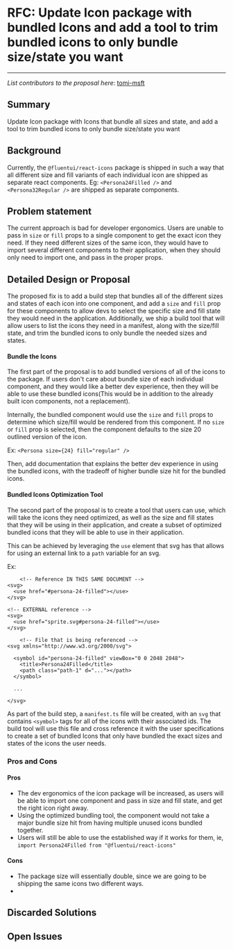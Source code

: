 # RFC: Update Icon package with bundled Icons and add a tool to trim bundled icons to only bundle size/state you want

<!--
An RFC can be anything. A question, a suggestion, a plan. The purpose of this template is to give some structure to help folks write successful RFCs. However, don't feel constrained by this template; use your best judgement.

Tips for writing a successful RFC:

- Simple plain words that make your point, fancy words obfuscate
- Try to stay concise, but don't gloss over important details
- Try to write a neutral problem statement, not one that motivates your desired solution
- Remember, "Writing is thinking". It's natural to realize new ideas while writing your proposal
-->

---

_List contributors to the proposal here_: [tomi-msft](@Hg53Xm6vSJy_3qjAVnpaLw)

## Summary

Update Icon package with Icons that bundle all sizes and state, and add a tool to trim bundled icons to only bundle size/state you want

## Background

Currently, the `@fluentui/react-icons` package is shipped in such a way that all different size and fill variants of each individual icon are shipped as separate react components. Eg: `<Persona24Filled />` and `<Persona32Regular />` are shipped as separate components.

## Problem statement

<!--
Why are we making this change? What problem are we solving? What do we expect to gain from this?

This section is important as the motivation or problem statement is indepenent from the proposed change. Even if this RFC is not accepted this Motivation can be used for alternative solutions.

In the end, please make sure to present a neutral Problem statement, rather than one that motivates a particular solution
-->

The current approach is bad for developer ergonomics. Users are unable to pass in `size` or `fill` props to a single component to get the exact icon they need. If they need different sizes of the same icon, they would have to import several different components to their application, when they should only need to import one, and pass in the proper props.

## Detailed Design or Proposal

<!-- This is the bulk of the RFC. Explain the proposal or design in enough detail for the inteded audience to understand. -->

The proposed fix is to add a build step that bundles all of the different sizes and states of each icon into one component, and add a `size` and `fill` prop for these components to allow devs to select the specific size and fill state they would need in the application. Additionally, we ship a build tool that will allow users to list the icons they need in a manifest, along with the size/fill state, and trim the bundled icons to only bundle the needed sizes and states.

#### Bundle the Icons

The first part of the proposal is to add bundled versions of all of the icons to the package. If users don't care about bundle size of each individual component, and they would like a better dev experience, then they will be able to use these bundled icons(This would be in addition to the already built icon components, not a replacement).

Internally, the bundled component would use the `size` and `fill` props to determine which size/fill would be rendered from this component. If no `size` or `fill` prop is selected, then the component defaults to the size 20 outlined version of the icon.

Ex: `<Persona size={24} fill="regular" />`

Then, add documentation that explains the better dev experience in using the bundled icons, with the tradeoff of higher bundle size hit for the bundled icons.

#### Bundled Icons Optimization Tool

The second part of the proposal is to create a tool that users can use, which will take the icons they need optimized, as well as the size and fill states that they will be using in their application, and create a subset of optimized bundled icons that they will be able to use in their application.

This can be achieved by leveraging the `use` element that svg has that allows for using an external link to a `path` variable for an svg.

Ex:

```tsx
    <!-- Reference IN THIS SAME DOCUMENT -->
<svg>
  <use href="#persona-24-filled"></use>
</svg>

<!-- EXTERNAL reference -->
<svg>
  <use href="sprite.svg#persona-24-filled"></use>
</svg>

    <!-- File that is being referenced -->
<svg xmlns="http://www.w3.org/2000/svg">

  <symbol id="persona-24-filled" viewBox="0 0 2048 2048">
    <title>Persona24Filled</title>
    <path class="path-1" d="..."></path>
  </symbol>

  ...

</svg>
```

As part of the build step, a `manifest.ts` file will be created, with an `svg` that contains `<symbol>` tags for all of the icons with their associated ids. The build tool will use this file and cross reference it with the user specifications to create a set of bundled Icons that only have bundled the exact sizes and states of the icons the user needs.

### Pros and Cons

<!-- Enumerate the pros and cons of the proposal. Make sure to think about and be clear on the cons or drawbacks of this propsoal. If there are multiple proposals include this for each. -->

#### Pros

- The dev ergonomics of the icon package will be increased, as users will be able to import one component and pass in size and fill state, and get the right icon right away.
- Using the optimized bundling tool, the component would not take a major bundle size hit from having multiple unused icons bundled together.
- Users will still be able to use the established way if it works for them, ie,
  `import Persona24Filled from "@fluentui/react-icons"`

#### Cons

- The package size will essentially double, since we are going to be shipping the same icons two different ways.
-

## Discarded Solutions

<!-- As you enumerate possible solutions, try to keep track of the discarded ones. This should include why we discarded the solution. -->

## Open Issues

<!-- Optional section, but useful for first drafts. Use this section to track open issues on unanswered questions regarding the design or proposal.  -->
